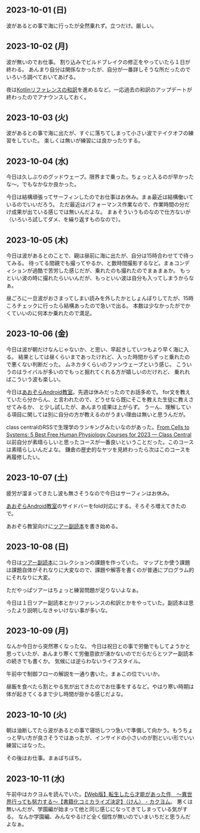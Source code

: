## 2023-10-01 (日)

波があるとの事で海に行ったが全然乗れず。立つだけ。厳しい。

## 2023-10-02 (月)

波が無いのでお仕事。
割り込みでビルドブレイクの修正をやっていたら１日が終わる。
あんまり自分は関係なかったが、自分が一番詳しそうな所だったのでいろいろ調べておいてあげる。

夜は[Kotlinリファレンスの和訳](Kotlin%E3%83%AA%E3%83%95%E3%82%A1%E3%83%AC%E3%83%B3%E3%82%B9%E3%81%AE%E5%92%8C%E8%A8%B3)を進めるなど。一応過去の和訳のアップデートが終わったのでアナウンスしておく。

## 2023-10-03 (火)

波があるとの事で海に出たが、すぐに落ちてしまって小さい波でテイクオフの練習をしていた。
楽しくは無いが練習には良かったりする。

## 2023-10-04 (水)

今日は久しぶりのグッドウェーブ。限界まで乗った。ちょっと入るのが早かったな〜。でもなかなか良かった。

今日は結構頑張ってサーフィンしたのでお仕事はお休み。まぁ最近は結構働いているのでいいだろう。
ただ最近はパフォーマンス作業なので、作業時間の分だけ成果が出ている感じでは無いんだよな。
まぁそういうものなので仕方ないが（いろいろ試してダメ、を繰り返すものなので）。

## 2023-10-05 (木)

今日は波があるとのことで、親は昼前に海に出たが、自分は15時合わせてで待ってみる。
待ってる間親でも撮ってやるか、と数時間撮影するなど。まぁコンディションが過酷で苦労した感じだが、乗れたのも撮れたのでまぁまぁか。
もっといい波の時に撮れたらいいんだが、もっといい波は自分も入ってしまうからなぁ。

昼ごろに一旦波がおさまってしまい読みを外したかとしょんぼりしてたが、15時ころチェックに行ったら結構あったので急いで出る。
本数は少なかったがでかくていいのに何本か乗れたので満足。

## 2023-10-06 (金)

今日は波が朝だけなんじゃないか、と思い、早起きしていつもより早く海に入る。
結果としては昼くらいまであったけれど、入った時間からずっと乗れたので悪くない判断だった。
ムネカタくらいのファンウェーブという感じ。
こういうのはライバルが多いのでもっと掘れてくれる方が嬉しいのだけれど、
乗れればこういう波も楽しい。

今日は[あおぞらAndroid教室](%E3%81%82%E3%81%8A%E3%81%9E%E3%82%89Android%E6%95%99%E5%AE%A4)。先週は休みだったのでお話多めで。
for文を教えていたら分からん、と言われたので、どうせなら既にそこを教えた生徒に教えさせてみるか、
と少し試したが、あんまり成果は上がらず。
うーん、理解している項目に関しては別に自分の方が教えるのがうまい理由は無いと思うんだが。

class centralのRSSで生理学のランキングみたいなのがあった。[From Cells to Systems: 5 Best Free Human Physiology Courses for 2023 — Class Central](https://www.classcentral.com/report/best-human-physiology-courses/)　
以前自分が素晴らしいと思ったコースが一番良いということだった。このコースは素晴らしいんだよな。
鎌倉の歴史的なヤツを見終わったら次はこのコースを再履修したい。

## 2023-10-07 (土)

疲労が溜まってきたし波も無さそうなので今日はサーフィンはお休み。

[あおぞらAndroid教室](%E3%81%82%E3%81%8A%E3%81%9E%E3%82%89Android%E6%95%99%E5%AE%A4)のサイドバーをfold対応にする。そろそろ増えてきたので。

あおぞら教室向けに[ツアー副読本](https://karino2.github.io/kotlin-lesson/tour_sidereading.html)を書き始める。

## 2023-10-08 (日)

今日は[ツアー副読本](https://karino2.github.io/kotlin-lesson/tour_sidereading.html)にコレクションの課題を作っていた。
マップとか使う課題は課題自体がそれなりに大変なので、課題や解答を書くのが普通にプログラム的にそれなりに大変。

ただやっぱツアーはちょっと練習問題が足りないよなぁ。

今日は１日ツアー副読本とかリファレンスの和訳とかをやっていた。副読本は思ったより説明しなきゃいけない事が多いな。

## 2023-10-09 (月)

なんか今日から突然寒くなったな。
今日は祝日との事で労働でもしてようかと思っていたが、あんまり寒くて労働意欲が湧かないのでだらだらとツアー副読本の続きでも書くか。
気候には逆らわないライフスタイル。

午前中で制御フローの解説を一通り書いた。まぁこの位でいいか。

昼飯を食べたら割とやる気が出てきたのでお仕事をするなど。やはり寒い時期は体が起きてくるまで少し時間が掛かる感じだよな。

## 2023-10-10 (火)

朝は油断してたら波があるとの事で寝坊しつつ急いで準備して向かう。もうちょっと早い方が良さそうではあったが、インサイドの小さいのが割といい形でいい練習にはなった。

その後はお仕事。まぁぼちぼち。

## 2023-10-11 (水)

午前中はカクヨムを読んでいた。[【Web版】転生したら才能があった件　～異世界行っても努力する～【書籍化コミカライズ決定】（けん） - カクヨム](https://kakuyomu.jp/works/16817139554961042895)。
悪くは無いんだが、学園編が始まって他と同じ感じになってきてしまっている気がする。
なんか学園編、みんなやるけど全く個性が無いのでいまいちだと思うんだよなぁ。